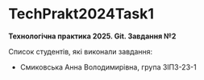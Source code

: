 # TechPrakt2024Task1
**Технологічна практика 2025. Git. Завдання №2**

Список студентів, які виконали завдання:
* Смиковська Анна Володимирівна, група ЗІПЗ-23-1
